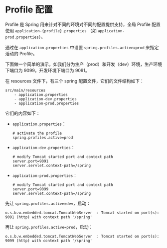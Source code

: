 # Profile 配置

Profile 是 Spring 用来针对不同的环境对不同的配置提供支持，全局 Profile 配置使用 `application-{profile}.properties` （如 `application-prod.properties`）。

通过在 `application.properties` 中设置 `spring.profiles.active=prod` 来指定活动的 Profile。

下面做一个简单的演示，如我们分为生产（prod）和开发（dev）环境，生产环境下端口为 9099，开发环境下端口为 9091。

在 resources 文件下，有三个 spring 配置文件，它们的文件结构如下：

```
src/main/resources
	- application.properties
	- application-dev.properties
	- application-prod.properties
```

它们的内容如下：

- `application.properties`：

    ```properties
    # activate the profile
    spring.profiles.active=prod
    ```

- `application-dev.properties`：

    ```properties
    # modify Tomcat started port and context path
    server.port=9091
    server.servlet.context-path=/spring
    
    ```

- `application-prod.properties`：

    ```properties
    # modify Tomcat started port and context path
    server.port=9099
    server.servlet.context-path=/spring
    ```

    

先让 `spring.profiles.active=dev`，启动：

```
o.s.b.w.embedded.tomcat.TomcatWebServer  : Tomcat started on port(s): 9091 (http) with context path '/spring'
```

再让 `spring.profiles.active=prod`，启动：

```
o.s.b.w.embedded.tomcat.TomcatWebServer  : Tomcat started on port(s): 9099 (http) with context path '/spring'
```

